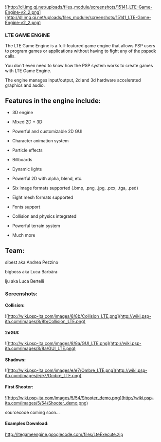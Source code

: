 ![http://dl.img.qj.net/uploads/files_module/screenshots/15141_LTE-Game-Engine-v2_2.png](http://dl.img.qj.net/uploads/files_module/screenshots/15141_LTE-Game-Engine-v2_2.png)

### LTE GAME ENGINE ###

The LTE Game Engine is a full-featured game engine that allows PSP users to program games or applications without having to fight any of the pspsdk calls.

You don't even need to know how the PSP system works to create games with LTE Game Engine.

The engine manages input/output, 2d and 3d hardware accelerated graphics and audio.


## Features in the engine include: ##
  * 3D engine

  * Mixed 2D + 3D

  * Powerful and customizable 2D GUI

  * Character animation system

  * Particle effects

  * Billboards

  * Dynamic lights

  * Powerful 2D with alpha, blend, etc.

  * Six image formats supported (.bmp, .png, .jpg, .pcx, .tga, .psd)

  * Eight mesh formats supported

  * Fonts support

  * Collision and physics integrated

  * Powerful terrain system

  * Much more


## Team: ##

sibest aka Andrea Pezzino

bigboss aka Luca Barbàra

lju aka Luca Bertelli


### Screenshots: ###

#### Collision: ####

![http://wiki.psp-ita.com/images/8/8b/Collision_LTE.png](http://wiki.psp-ita.com/images/8/8b/Collision_LTE.png)


#### 2dGUI: ####

![http://wiki.psp-ita.com/images/8/8a/GUI_LTE.png](http://wiki.psp-ita.com/images/8/8a/GUI_LTE.png)


#### Shadows: ####

![http://wiki.psp-ita.com/images/e/e7/Ombre_LTE.png](http://wiki.psp-ita.com/images/e/e7/Ombre_LTE.png)


#### First Shooter: ####

![http://wiki.psp-ita.com/images/5/54/Shooter_demo.png](http://wiki.psp-ita.com/images/5/54/Shooter_demo.png)




sourcecode coming soon...


#### Examples Download: ####

http://ltegameengine.googlecode.com/files/LteExecute.zip